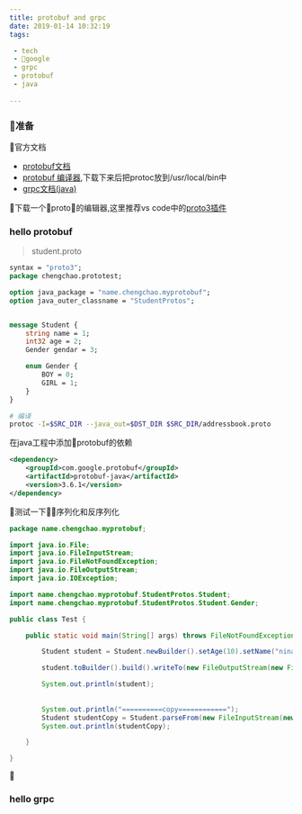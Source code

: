 ```yaml
---
title: protobuf and grpc
date: 2019-01-14 10:32:19
tags:

 - tech
 - google
 - grpc
 - protobuf
 - java
 
---
```




### 准备

官方文档

- [protobuf文档](https://developers.google.com/protocol-buffers/docs/overview)
- [protobuf 编译器](https://github.com/protocolbuffers/protobuf/releases),下载下来后把protoc放到/usr/local/bin中
- [grpc文档(java)](https://grpc.io/docs/quickstart/java.html)

下载一个proto的编辑器,这里推荐vs code中的[proto3插件](https://marketplace.visualstudio.com/items?itemName=zxh404.vscode-proto3)


### hello protobuf

> student.proto
```protobuf
syntax = "proto3";
package chengchao.prototest;

option java_package = "name.chengchao.myprotobuf";
option java_outer_classname = "StudentProtos";


message Student {
    string name = 1;
    int32 age = 2;
    Gender gendar = 3;

    enum Gender {
        BOY = 0;
        GIRL = 1;
    }
}
```

```bash
# 编译
protoc -I=$SRC_DIR --java_out=$DST_DIR $SRC_DIR/addressbook.proto
```

在java工程中添加protobuf的依赖

```xml
<dependency>
    <groupId>com.google.protobuf</groupId>
    <artifactId>protobuf-java</artifactId>
    <version>3.6.1</version>
</dependency>

```

测试一下序列化和反序列化

```java
package name.chengchao.myprotobuf;

import java.io.File;
import java.io.FileInputStream;
import java.io.FileNotFoundException;
import java.io.FileOutputStream;
import java.io.IOException;

import name.chengchao.myprotobuf.StudentProtos.Student;
import name.chengchao.myprotobuf.StudentProtos.Student.Gender;

public class Test {

	public static void main(String[] args) throws FileNotFoundException, IOException {

		Student student = Student.newBuilder().setAge(10).setName("nina").setGendar(Gender.GIRL).build();

		student.toBuilder().build().writeTo(new FileOutputStream(new File("/Users/charles/Desktop/protobuf_student")));

		System.out.println(student);
		
		
		System.out.println("==========copy============");
		Student studentCopy = Student.parseFrom(new FileInputStream(new File("/Users/charles/Desktop/protobuf_student")));
		System.out.println(studentCopy);

	}

}

```



### hello grpc
